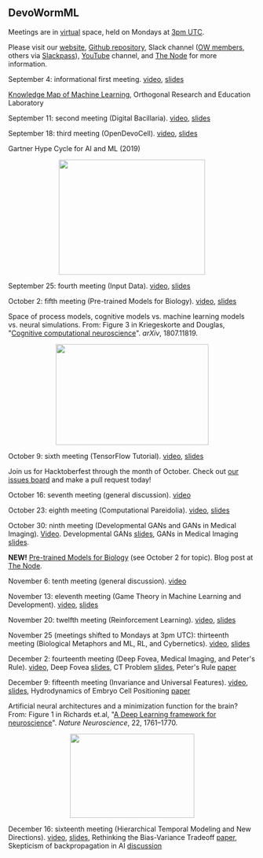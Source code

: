## DevoWormML

Meetings are in [virtual](https://tiny.cc/DevoWorm) space, held on Mondays at [3pm UTC](https://www.worldtimeserver.com/convert_time_in_UTC.aspx).

Please visit our [website](https://devoworm.weebly.com/), [Github repository](https://github.com/devoworm/DW-ML), Slack channel ([OW members](http://openworm.slack.com/), others via [Slackpass](https://launchpass.com/openworm)), [YouTube](https://www.youtube.com/channel/UChGTq41_rJwmZ1I4j7SezWQ) channel, and [The Node](https://thenode.biologists.com/) for more information. 

September 4: informational first meeting. [video](https://www.youtube.com/watch?v=3ogs0Y6GRk8&t=3s), [slides](https://drive.google.com/open?id=1K1Fmn0GTz1pNIhyyJ0b5Xe_RwPyslU4yRSYW02zlnR4)  

[Knowledge Map of Machine Learning](https://github.com/Orthogonal-Research-Lab/Knowledge-Maps/tree/master/Machine%20Learning
), Orthogonal Research and Education Laboratory

September 11: second meeting (Digital Bacillaria). [video](https://youtu.be/oWFKnQoTKUs), [slides](https://drive.google.com/open?id=1jxpqf9SUJ74abqXvwS21YC4XhsOsnmAFIqCUVq_EZS0)  

September 18: third meeting (OpenDevoCell). [video](https://youtu.be/4oUPqT_685A), [slides](https://docs.google.com/presentation/d/1YYd8eQ8mQm6i4Vy920R4WEHBlnlHzSfV9ZZVgpU4ghw/edit?usp=drivesdk)

Gartner Hype Cycle for AI and ML (2019)
<p align="center">
  <img width="298" height="234" src="https://user-images.githubusercontent.com/19001437/65164955-79849580-da03-11e9-9768-6f113e808775.jpg">
</p>

September 25: fourth meeting (Input Data). [video](https://youtu.be/0zD8e-YGRlg), [slides](https://docs.google.com/presentation/d/1KwiWzh9Gjam8EFo8FyU3Kvam029qOnduUrkivroF7og/edit#slide=id.g6370173ebf_0_31)

October 2: fifth meeting (Pre-trained Models for Biology). [video](https://youtu.be/qJ0R2fa389g), [slides](https://docs.google.com/presentation/d/1UKOkbJHyOCMcXgN_WN7qQJ_g5pr9VsyxzQSdZE990vY/edit#slide=id.g61bd697872_0_0)

Space of process models, cognitive models vs. machine learning models vs. neural simulations. From: Figure 3 in Kriegeskorte and Douglas, "[Cognitive computational neuroscience](https://arxiv.org/abs/1807.11819)". _arXiv_, 1807.11819.
<p align="center">
  <img width="311" height="205" src="https://user-images.githubusercontent.com/19001437/65934766-44e9e400-e3dc-11e9-955e-5689221cf4e0.png">
</p>

October 9: sixth meeting (TensorFlow Tutorial). [video](https://www.youtube.com/watch?v=fgtoMCSJX4Q), [slides](https://docs.google.com/presentation/d/1Ig2FsurPce0UVYOKUmFuQLWzh1TVB1i2cq8fgeeU9Lg/edit#slide=id.p)

Join us for Hacktoberfest through the month of October. Check out [our issues board](https://github.com/devoworm/DW-ML/projects/2) and make a pull request today!

October 16: seventh meeting (general discussion). [video](https://www.youtube.com/watch?v=fB2zYMNOcX0)

October 23: eighth meeting (Computational Pareidolia). [video](https://youtu.be/Br6llVE3Peg), [slides](https://docs.google.com/presentation/d/1LQd6GWfVf-agO61LQnl62ftMpmnrBdUUEhy1WVjFX0c/edit#slide=id.p)

October 30: ninth meeting (Developmental GANs and GANs in Medical Imaging). [Video](https://www.youtube.com/watch?v=6wR_UQF9I-U). Developmental GANs [slides](https://docs.google.com/presentation/d/1sLkH9PpaM54HMsLbn2MLnJt-soADnvpqoNYN6CfVRmc/edit?usp=sharing), GANs in Medical Imaging [slides](https://docs.google.com/presentation/d/1p5xp6Ci8r6_KbZ9Vd_u7osZwRCGLMbsG5ac4Kau7MD8/edit#slide=id.p).

__NEW!__ [Pre-trained Models for Biology](https://thenode.biologists.com/pre-trained-machine-learning-models-for-developmental-biology/uncategorized/) (see October 2 for topic). Blog post at [The Node](https://thenode.biologists.com/).

November 6: tenth meeting (general discussion). [video](https://www.youtube.com/watch?v=353ER1WXogI)

November 13: eleventh meeting (Game Theory in Machine Learning and Development). [video](https://www.youtube.com/watch?v=xcRgVfYTcLg&t=1s), [slides](https://docs.google.com/presentation/d/1I0dNvCqVT4WPLapFFlLhMJmoGFfp-J4WfCsav5s-TAM/edit#slide=id.p)

November 20: twelfth meeting (Reinforcement Learning). [video](https://www.youtube.com/watch?v=5uvCTuSHpgY), [slides](https://docs.google.com/presentation/d/1Zc8FTyTnkiZ6aVBPYUevKt6Q_J-c34gtztXdE-JmG2w/edit#slide=id.g78e715f194_0_79)

November 25 (meetings shifted to Mondays at 3pm UTC): thirteenth meeting (Biological Metaphors and ML, RL, and Cybernetics). [video](https://www.youtube.com/watch?v=lftW-Z3lUcg), [slides](https://docs.google.com/presentation/d/1W5LeM7JDxtluV11MXdqzhSQfq6VjYOsiuR_jWPwEPa8/edit?usp=sharing)

December 2: fourteenth meeting (Deep Fovea, Medical Imaging, and Peter's Rule). [video](https://youtu.be/6AFNboZY6uQ), Deep Fovea [slides](https://drive.google.com/file/d/1gJ8CSyReGp7jBDlgmu7pDB4EWAjdwTTw/view?usp=sharing), CT Problem [slides](https://drive.google.com/file/d/15odf64dVKZcZMtRQWCMS6hPj9fREDPNC/view?usp=sharing), Peter's Rule [paper](https://www.ncbi.nlm.nih.gov/pubmed/28041634)

December 9: fifteenth meeting (Invariance and Universal Features). [video](https://youtu.be/705PthV4X6o), [slides](https://docs.google.com/presentation/d/1vDQ8ukwoDunF9FCw84Jz1NGd8KqPUUpL16XEB3gqiIU/edit?usp=sharing), Hydrodynamics of Embryo Cell Positioning [paper](https://science.sciencemag.org/content/365/6452/465)

Artificial neural architectures and a minimization function for the brain? From: Figure 1 in Richards et.al, "[A Deep Learning framework for neuroscience](https://www.nature.com/articles/s41593-019-0520-2)". _Nature Neuroscience_, 22, 1761–1770.
<p align="center">
  <img width="253" height="171" src="https://user-images.githubusercontent.com/19001437/70742584-7f78d280-1ce3-11ea-91b2-d153bac0d2c0.png">
</p>

December 16: sixteenth meeting (Hierarchical Temporal Modeling and New Directions). [video](https://youtu.be/-wz9Ju3Mi74), [slides](https://docs.google.com/presentation/d/1HuVRIl1byhHSlUy9SS1ZeWhn_t-09Myhr4HIWwYGteA/edit#slide=id.p), Rethinking the Bias-Variance Tradeoff [paper](https://arxiv.org/abs/1812.11118), Skepticism of backpropagation in AI [discussion](https://www.quora.com/Why-is-Geoffrey-Hinton-suspicious-of-backpropagation-and-wants-AI-to-start-over/answer/Sridhar-Mahadevan-6?ch=10&share=08540b54&srid=3oMez
)

